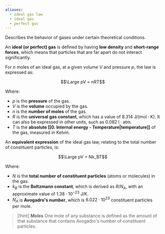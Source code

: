 ```yaml
---
aliases:
  - ideal gas law
  - ideal gas
  - perfect gas
---
```

Describes the behavior of gases under certain theoretical conditions.

An **ideal (or perfect) gas** is defined by having **low density** and **short-range forces**, which means that particles that are far apart do not interact significantly.

For $n$ moles of an ideal gas, at a given volume $V$ and pressure $p$, the law is expressed as:

$$\Large pV = nRT$$

Where:

- $p$ is the **pressure** of the gas.
- $V$ is the **volume** occupied by the gas.
- $n$ is the **number of moles** of the gas.
- $R$ is the **universal gas constant**, which has a value of $8.314 \text{ J/(mol}\cdot\text{K)}$. It can also be expressed in other units, such as $0.082 \text{ l}\cdot\text{atm}$.
- $T$ is the **absolute [[0. Internal energy - Temperature|temperature]]** of the gas, measured in Kelvin.

An **equivalent expression** of the ideal gas law, relating to the total number of constituent particles, is:

$$\Large pV = Nk_BT$$

Where:

- $N$ is the **total number of constituent particles** (atoms or molecules) in the gas.
- $k_B$ is the **Boltzmann constant**, which is derived as $R/N_A$, with an approximate value of $1.38 \cdot 10^{-23} \text{ J/K}$.
- $N_A$ is **Avogadro's number**, which is $6.022 \cdot 10^{23}$ constituent particles per mole.

> [!hint] **Moles** 
> One mole of any substance is defined as the amount of that substance that contains Avogadro's number of constituent particles.

